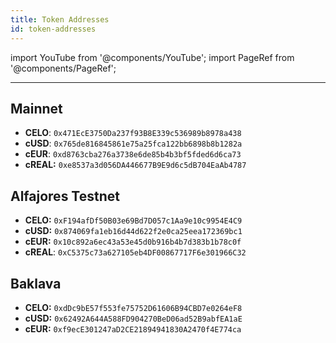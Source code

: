 ```yaml
---
title: Token Addresses
id: token-addresses
---
```


import YouTube from '@components/YouTube';
import PageRef from '@components/PageRef';

---

## Mainnet

- **CELO**: `0x471EcE3750Da237f93B8E339c536989b8978a438`
- **cUSD**: `0x765de816845861e75a25fca122bb6898b8b1282a`
- **cEUR**: `0xd8763cba276a3738e6de85b4b3bf5fded6d6ca73`
- **cREAL:** `0xe8537a3d056DA446677B9E9d6c5dB704EaAb4787`

## Alfajores Testnet

- **CELO:** `0xF194afDf50B03e69Bd7D057c1Aa9e10c9954E4C9`
- **cUSD:** `0x874069fa1eb16d44d622f2e0ca25eea172369bc1`
- **cEUR:** `0x10c892a6ec43a53e45d0b916b4b7d383b1b78c0f`
- **cREAL**: `0xC5375c73a627105eb4DF00867717F6e301966C32`

## Baklava

- **CELO:** `0xdDc9bE57f553fe75752D61606B94CBD7e0264eF8`
- **cUSD:** `0x62492A644A588FD904270BeD06ad52B9abfEA1aE`
- **cEUR:** `0xf9ecE301247aD2CE21894941830A2470f4E774ca`
